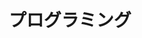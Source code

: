 ---
layout: index
title: "プログラミング"
permalink: /programming/
dir: programming
description: "プログラミングに関する記事をまとめています．"
---
